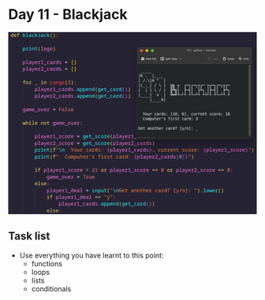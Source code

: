 # Day 11 - Blackjack

![Screen](screenshot.png)

## Task list

- Use everything you have learnt to this point:
  - functions
  - loops
  - lists
  - conditionals
